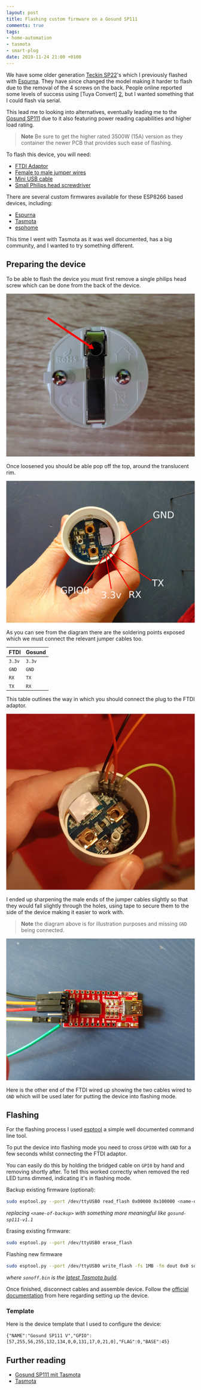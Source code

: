 ```yaml
---
layout: post
title: Flashing custom firmware on a Gosund SP111
comments: true
tags:
- home-automation
- tasmota
- smart-plug
date: 2019-11-24 21:00 +0100
---
```


We have some older generation [Teckin SP22][4]'s which I previously flashed with [Espurna][1]. They have since changed the model
making it harder to flash due to the removal of the 4 screws on the back. People online reported some levels of success using [Tuya Convert]
[2], but I wanted something that I could flash via serial.

This lead me to looking into alternatives, eventually leading me to the [Gosund SP111][3] due to it also featuring power reading capabilities and higher load rating.

> **Note** Be sure to get the higher rated 3500W (15A) version as they container the newer PCB that provides such ease of flashing.

To flash this device, you will need:

- [FTDI Adaptor](https://www.amazon.com/exec/obidos/ASIN/B077P48V58/hexagon014-20/)
- [Female to male jumper wires](https://www.amazon.com/exec/obidos/ASIN/B00PBZMN7C/hexagon014-20/)
- [Mini USB cable](https://www.amazon.com/exec/obidos/ASIN/B00NH11N5A/hexagon014-20/)
- [Small Philips head screwdriver](https://www.amazon.com/exec/obidos/ASIN/B0747DYJJR/hexagon014-20/)

There are several custom firmwares available for these ESP8266 based devices, including:

- [Espurna][1]
- [Tasmota][5]
- [esphome][6]

This time I went with Tasmota as it was well documented, has a big community, and I wanted to try something different.

## Preparing the device

To be able to flash the device you must first remove a single philips head screw which can be done from the back of the device.

![Gosund SP111 closed back](/assets/img/posts/gosund-sp111-closed-back.jpg)

Once loosened you should be able pop off the top, around the translucent rim.

![Gosund SP111 open](/assets/img/posts/gosund-sp111-open.jpg)

As you can see from the diagram there are the soldering points exposed which we must connect the relevant jumper cables too.

| FTDI   | Gosund |
|--------|--------|
| `3.3v` | `3.3v` |
| `GND`  | `GND`  |
| `RX`   | `TX`   |
| `TX`   | `RX`   |

This table outlines the way in which you should connect the plug to the FTDI adaptor.

![Gosund SP111 open atached](/assets/img/posts/gosund-sp111-open-attached.jpg)

I ended up sharpening the male ends of the jumper cables slightly so that they would fall slightly through the holes, using tape to secure them to the side of the device making it easier to work with.

> **Note** the diagram above is for illustration purposes and missing `GND` being connected.

![FTDI wired](/assets/img/posts/ftdi-wired.jpg)

Here is the other end of the FTDI wired up showing the two cables wired to `GND` which will be used later for putting the device into flashing mode.

## Flashing

For the flashing process I used [esptool][7] a simple well documented command line tool.

To put the device into flashing mode you need to cross `GPIO0` with `GND` for a few seconds whilst connecting the FTDI adaptor.

You can easily do this by holding the bridged cable on `GPI0` by hand and removing shortly after. To tell this worked correctly when removed  the red LED turns dimmed, indicating it's in flashing mode.

Backup existing firmware (optional):

```bash
sudo esptool.py --port /dev/ttyUSB0 read_flash 0x00000 0x100000 <name-of-backup>.bin
```

_replacing `<name-of-backup>` with something more meaningful like `gosund-sp111-v1.1`_

Erasing existing firmware:

```bash
sudo esptool.py --port /dev/ttyUSB0 erase_flash
```

Flashing new firmware

```bash
sudo esptool.py --port /dev/ttyUSB0 write_flash -fs 1MB -fm dout 0x0 sonoff.bin
```

_where `sonoff.bin` is the [latest Tasmota build][9]._

Once finished, disconnect cables and assemble device. Follow the [official documentation][8] from here regarding setting up the device.

### Template

Here is the device template that I used to configure the device:

```text
{"NAME":"Gosund SP111 V","GPIO":[57,255,56,255,132,134,0,0,131,17,0,21,0],"FLAG":0,"BASE":45}
```

## Further reading

- [Gosund SP111 mit Tasmota][0]
- [Tasmota][5]

[0]: https://www.bastelbunker.de/gosund-sp111-mit-tasmota/
[1]: https://github.com/xoseperez/espurna
[2]: https://github.com/ct-Open-Source/tuya-convert
[3]: https://www.amazon.de/exec/obidos/ASIN/B0054PSES6/hexagon05-21/
[4]: https://de.teckinhome.com/products/teckin-sp22a-intelligenter-stecker?variant=41315216228516
[5]: https://github.com/arendst/Tasmota/
[6]: https://esphome.io/
[7]: https://github.com/espressif/esptool
[8]: https://github.com/arendst/Tasmota/wiki/Initial-Configuration
[9]: https://github.com/arendst/Tasmota/releases
